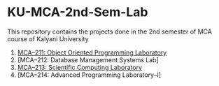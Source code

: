 # KU-MCA-2nd-Sem-Lab
This repository contains the projects done in the 2nd semester of MCA course of Kalyani University

1. [MCA–211: Object Oriented Programming Laboratory](https://github.com/mouli-dutta/KU-MCA-2nd-Sem-Lab/tree/main/211.%20OOP%20Lab)
2. [MCA–212: Database Management Systems Lab]
3. [MCA–213: Scientific Computing Laboratory](https://github.com/mouli-dutta/KU-MCA-2nd-Sem-Lab/tree/main/213.%20Scientific%20Computing%20Lab)
4. [MCA–214: Advanced Programming Laboratory–I]
